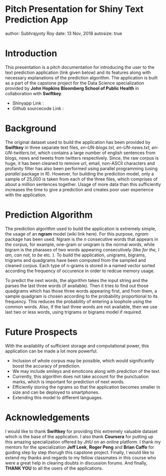Pitch Presentation for Shiny Text Prediction App
========================================================
author: Subhrajyoty Roy
date: 13 Nov, 2018
autosize: true

Introduction
========================================================

  This presentation is a pitch documentation for introducing the user to the text prediction application (link given below) and its features along with necessary explanations of the prediction algorithm. The application is built as a part of the capstone project for the Data Science specialization provided by **John Hopkins Bloomberg School of Public Health** in collaboration with **Swiftkey**.
  
- Shinyapp Link :
- Github sourcecode Link :


Background
========================================================

  The original dataset used to build the application has been provided by **Swiftkey** in three separate text files, *en-UN-blogs.txt, en-UN-news.txt, en-UN-twitters.txt*, which contains a large number of english sentences from blogs, news and tweets from twitters respectively. Since, the raw corpus is huge, it has been cleaned to remove url, email, non-ASCII characters and profanity filter has also been performed using parallel programming (using *parallel* package in R). However, for building the prediction model, only a sample of 25,000 is taken from each of the three  files, which comprises of about a million sentences together. Usage of more data than this sufficiently increases the time to give a prediction and creates poor user experience with the application.
  
  
Prediction Algorithm
========================================================

  The prediction algorithm used to build the application is extremely simple, the usage of an **ngram** model (wiki link here). For this purpose, *ngram* package has been used. Ngram is the *n* consecutive words that appears in the corpus, for example, one-gram or unigram is the normal words, while bigram is the pharases of two words appearing consecutively (like *for the, I am, can not, to be* etc. ). To build the application, unigrams, bigrams, trigrams and quadgrams have been computed from the sampled and cleaned corpus. Each type of n-grams is stored in a named vector sorted according the frequency of occurence in order to redcue memory usage. 
  
  To predict the next words, the algorithm takes the input string and the parses the last three words (if available). Then it tries to find out those quadgrams which has those three words appearing first, and from them, a sample quadgram is chosen according to the probability proportional to its frequency. This reduces the probability of entering a loophole using the common words. Also, if the last three words are not available, then we use last two or less words, using trigrams or bigrams model if required.  
  
  
Future Prospects
=======================================================
  With the availablity of sufficient storage and computational power, this application can be made a lot more powerful. 
  
- Inclusion of whole corpus may be possible, which would significantly boost the accuracy of prediction.
- We may include smileys and emoticons along with prediction of the text.
- Currently, this algorithm does not take account for the punctuation marks, which is important for prediction of next words.
- Efficiently storing the ngrams so that the application becomes smaller in size and can be deployed to smartphones.
- Extending this model to different languages.

Acknowledgements
======================================================
  I would like to thank **Swiftkey** for providing this extremely valuable dataset which is the base of the application. I also thank **Coursera** for putting up this amazing specialization offered by *JHU* on an online platform. I thank my mentors for the specialization **Jeff Leek**, **Roger Peng** and **Brian Caffo** for guiding step by step thorugh this capstone project. Finally, I would like to extend my thanks and regards to my fellow classmates in this course who were a great help in clearing doubts in discussion forums. And finally, **THANK YOU** to all the users of the applications. 





  
  
  
  
  
  
  
  
  
  
